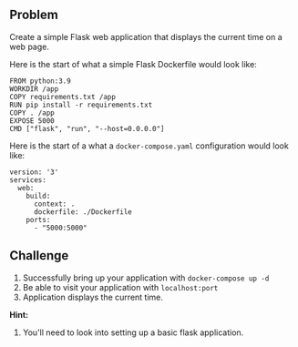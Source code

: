 
## Problem 
Create a simple Flask web application that displays the current time on a web page.

Here is the start of what a simple Flask Dockerfile would look like:

```
FROM python:3.9
WORKDIR /app
COPY requirements.txt /app
RUN pip install -r requirements.txt
COPY . /app
EXPOSE 5000
CMD ["flask", "run", "--host=0.0.0.0"]
```
Here is the start of a what a `docker-compose.yaml` configuration would look like:

```
version: '3'
services:
  web:
    build:
      context: .
      dockerfile: ./Dockerfile
    ports:
      - "5000:5000"
```

## Challenge

1. Successfully bring up your application with `docker-compose up -d`
1. Be able to visit your application with `localhost:port`
1. Application displays the current time.

**Hint:**

1. You'll need to look into setting up a basic flask application.
